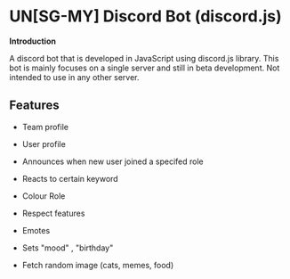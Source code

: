 # UN[SG-MY] Discord Bot (discord.js)


**Introduction**

A discord bot that is developed in JavaScript using discord.js library. This bot is mainly focuses on a single server and still in beta development. Not intended to use in any other server.

## __Features__  
* Team profile 

* User profile

* Announces when new user joined a specifed role

* Reacts to certain keyword

* Colour Role

* Respect features

* Emotes

* Sets "mood" , "birthday"

* Fetch random image (cats, memes, food)
